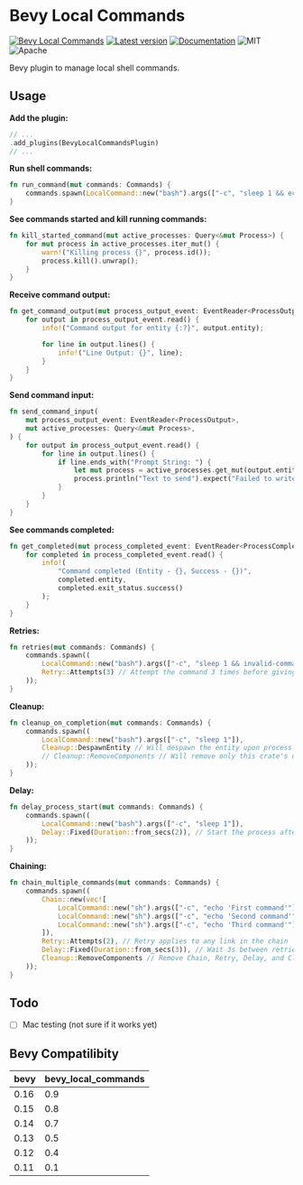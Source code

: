 # Bevy Local Commands

[![Bevy Local Commands](https://github.com/edouardpoitras/bevy_local_commands/actions/workflows/rust.yml/badge.svg?branch=main)](https://github.com/edouardpoitras/bevy_local_commands/actions/workflows/rust.yml)
[![Latest version](https://img.shields.io/crates/v/bevy_local_commands.svg)](https://crates.io/crates/bevy_local_commands)
[![Documentation](https://docs.rs/bevy_local_commands/badge.svg)](https://docs.rs/bevy_local_commands)
![MIT](https://img.shields.io/badge/license-MIT-blue.svg)
![Apache](https://img.shields.io/badge/license-Apache-blue.svg)

Bevy plugin to manage local shell commands.

## Usage

**Add the plugin:**

```rust
// ...
.add_plugins(BevyLocalCommandsPlugin)
// ...
```

**Run shell commands:**

```rust
fn run_command(mut commands: Commands) {
    commands.spawn(LocalCommand::new("bash").args(["-c", "sleep 1 && echo slept"]));
}
```

**See commands started and kill running commands:**

```rust
fn kill_started_command(mut active_processes: Query<&mut Process>) {
    for mut process in active_processes.iter_mut() {
        warn!("Killing process {}", process.id());
        process.kill().unwrap();
    }
}
```

**Receive command output:**

```rust
fn get_command_output(mut process_output_event: EventReader<ProcessOutput>) {
    for output in process_output_event.read() {
        info!("Command output for entity {:?}", output.entity);

        for line in output.lines() {
            info!("Line Output: {}", line);
        }
    }
}
```

**Send command input:**

```rust
fn send_command_input(
    mut process_output_event: EventReader<ProcessOutput>,
    mut active_processes: Query<&mut Process>,
) {
    for output in process_output_event.read() {
        for line in output.lines() {
            if line.ends_with("Prompt String: ") {
                let mut process = active_processes.get_mut(output.entity).unwrap();
                process.println("Text to send").expect("Failed to write to process");
            }
        }
    }
}
```

**See commands completed:**

```rust
fn get_completed(mut process_completed_event: EventReader<ProcessCompleted>) {
    for completed in process_completed_event.read() {
        info!(
            "Command completed (Entity - {}, Success - {})",
            completed.entity,
            completed.exit_status.success()
        );
    }
}
```

**Retries:**

```rust
fn retries(mut commands: Commands) {
    commands.spawn((
        LocalCommand::new("bash").args(["-c", "sleep 1 && invalid-command --that=fails"]),
        Retry::Attempts(3) // Attempt the command 3 times before giving up
    ));
}
```

**Cleanup:**

```rust
fn cleanup_on_completion(mut commands: Commands) {
    commands.spawn((
        LocalCommand::new("bash").args(["-c", "sleep 1"]),
        Cleanup::DespawnEntity // Will despawn the entity upon process completion
        // Cleanup::RemoveComponents // Will remove only this crate's components upon process completion
    ));
}
```

**Delay:**

```rust
fn delay_process_start(mut commands: Commands) {
    commands.spawn((
        LocalCommand::new("bash").args(["-c", "sleep 1"]),
        Delay::Fixed(Duration::from_secs(2)), // Start the process after a 2s delay (applies to each retry)
    ));
}
```

**Chaining:**

```rust
fn chain_multiple_commands(mut commands: Commands) {
    commands.spawn((
        Chain::new(vec![
            LocalCommand::new("sh").args(["-c", "echo 'First command'"]),
            LocalCommand::new("sh").args(["-c", "echo 'Second command'"]),
            LocalCommand::new("sh").args(["-c", "echo 'Third command'"]),
        ]),
        Retry::Attempts(2), // Retry applies to any link in the chain
        Delay::Fixed(Duration::from_secs(3)), // Wait 3s between retries and chain commands
        Cleanup::RemoveComponents // Remove Chain, Retry, Delay, and Cleanup components upon completion
    ));
}
```

## Todo

- [ ] Mac testing (not sure if it works yet)

## Bevy Compatilibity

| bevy | bevy_local_commands |
| ---- | ------------------- |
| 0.16 | 0.9                 |
| 0.15 | 0.8                 |
| 0.14 | 0.7                 |
| 0.13 | 0.5                 |
| 0.12 | 0.4                 |
| 0.11 | 0.1                 |
